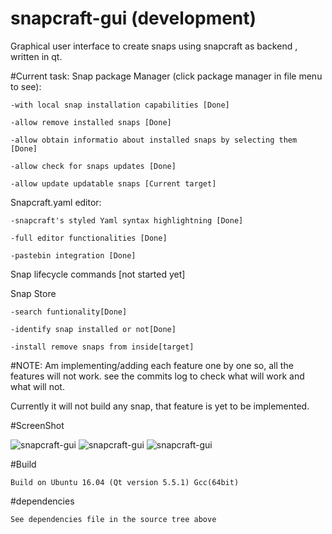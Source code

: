 # snapcraft-gui (development)
Graphical user interface to create snaps using snapcraft as backend , written in qt.

#Current task:
Snap package Manager (click package manager in file menu to see):

	-with local snap installation capabilities [Done]

	-allow remove installed snaps [Done]

	-allow obtain informatio about installed snaps by selecting them [Done]

	-allow check for snaps updates [Done]

	-allow update updatable snaps [Current target]

Snapcraft.yaml editor:
	
	-snapcraft's styled Yaml syntax highlightning [Done]
	
	-full editor functionalities [Done]
	
	-pastebin integration [Done]
	
Snap lifecycle commands [not started yet]

Snap Store
	
	-search funtionality[Done]
	
	-identify snap installed or not[Done]
	
	-install remove snaps from inside[target]
	

#NOTE:
Am implementing/adding each feature one by one so, all the features will not work. see the commits log to check what will work and what will not.

Currently it will not build any snap, that feature is yet to be implemented.


#ScreenShot

![snapcraft-gui](https://github.com/keshavbhatt/snapcraft-gui/blob/master/screenshots/sc1.png?raw=true)
![snapcraft-gui](https://github.com/keshavbhatt/snapcraft-gui/blob/master/screenshots/sc2.png?raw=true)
![snapcraft-gui](https://github.com/keshavbhatt/snapcraft-gui/blob/master/screenshots/sc3.png?raw=true)

#Build

	Build on Ubuntu 16.04 (Qt version 5.5.1) Gcc(64bit)

#dependencies

	See dependencies file in the source tree above

